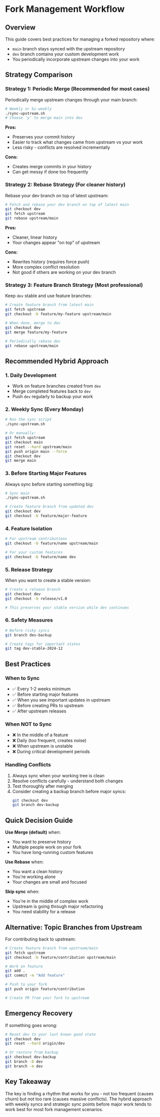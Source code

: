 # Fork Management Workflow

## Overview

This guide covers best practices for managing a forked repository where:
- `main` branch stays synced with the upstream repository
- `dev` branch contains your custom development work
- You periodically incorporate upstream changes into your work

## Strategy Comparison

### Strategy 1: Periodic Merge (Recommended for most cases)
Periodically merge upstream changes through your main branch:

```bash
# Weekly or bi-weekly
./sync-upstream.sh
# Choose 'y' to merge main into dev
```

**Pros:**
- Preserves your commit history
- Easier to track what changes came from upstream vs your work
- Less risky - conflicts are resolved incrementally

**Cons:**
- Creates merge commits in your history
- Can get messy if done too frequently

### Strategy 2: Rebase Strategy (For cleaner history)
Rebase your dev branch on top of latest upstream:

```bash
# Fetch and rebase your dev branch on top of latest main
git checkout dev
git fetch upstream
git rebase upstream/main
```

**Pros:**
- Cleaner, linear history
- Your changes appear "on top" of upstream

**Cons:**
- Rewrites history (requires force push)
- More complex conflict resolution
- Not good if others are working on your dev branch

### Strategy 3: Feature Branch Strategy (Most professional)
Keep `dev` stable and use feature branches:

```bash
# Create feature branch from latest main
git fetch upstream
git checkout -b feature/my-feature upstream/main

# When done, merge to dev
git checkout dev
git merge feature/my-feature

# Periodically rebase dev
git rebase upstream/main
```

## Recommended Hybrid Approach

### 1. Daily Development
- Work on feature branches created from `dev`
- Merge completed features back to `dev`
- Push `dev` regularly to backup your work

### 2. Weekly Sync (Every Monday)
```bash
# Run the sync script
./sync-upstream.sh

# Or manually:
git fetch upstream
git checkout main
git reset --hard upstream/main
git push origin main --force
git checkout dev
git merge main
```

### 3. Before Starting Major Features
Always sync before starting something big:
```bash
# Sync main
./sync-upstream.sh

# Create feature branch from updated dev
git checkout dev
git checkout -b feature/major-feature
```

### 4. Feature Isolation
```bash
# For upstream contributions
git checkout -b feature/name upstream/main

# For your custom features  
git checkout -b feature/name dev
```

### 5. Release Strategy
When you want to create a stable version:
```bash
# Create a release branch
git checkout dev
git checkout -b release/v1.0

# This preserves your stable version while dev continues
```

### 6. Safety Measures
```bash
# Before risky syncs
git branch dev-backup

# Create tags for important states
git tag dev-stable-2024-12
```

## Best Practices

### When to Sync
- ✅ Every 1-2 weeks minimum
- ✅ Before starting major features
- ✅ When you see important updates in upstream
- ✅ Before creating PRs to upstream
- ✅ After upstream releases

### When NOT to Sync
- ❌ In the middle of a feature
- ❌ Daily (too frequent, creates noise)
- ❌ When upstream is unstable
- ❌ During critical development periods

### Handling Conflicts
1. Always sync when your working tree is clean
2. Resolve conflicts carefully - understand both changes
3. Test thoroughly after merging
4. Consider creating a backup branch before major syncs:
   ```bash
   git checkout dev
   git branch dev-backup
   ```

## Quick Decision Guide

**Use Merge (default)** when:
- You want to preserve history
- Multiple people work on your fork
- You have long-running custom features

**Use Rebase** when:
- You want a clean history
- You're working alone
- Your changes are small and focused

**Skip sync** when:
- You're in the middle of complex work
- Upstream is going through major refactoring
- You need stability for a release

## Alternative: Topic Branches from Upstream

For contributing back to upstream:
```bash
# Create feature branch from upstream/main
git fetch upstream
git checkout -b feature/contribution upstream/main

# Work on feature
git add .
git commit -m "Add feature"

# Push to your fork
git push origin feature/contribution

# Create PR from your fork to upstream
```

## Emergency Recovery

If something goes wrong:
```bash
# Reset dev to your last known good state
git checkout dev
git reset --hard origin/dev

# Or restore from backup
git checkout dev-backup
git branch -D dev
git branch -m dev
```

## Key Takeaway

The key is finding a rhythm that works for you - not too frequent (causes churn) but not too rare (causes massive conflicts). The hybrid approach with weekly syncs and strategic sync points before major work tends to work best for most fork management scenarios.